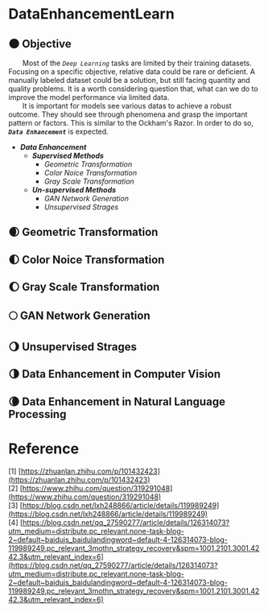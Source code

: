 # DataEnhancementLearn

[AugMix_DeepMind]:https://arxiv.org/abs/1912.02781v1

## :new_moon: Objective
&ensp;&ensp;&ensp;&ensp;Most of the _`Deep Learning`_ tasks are limited by their training datasets. Focusing on a specific objective, relative data could be rare or deficient. A manually labeled dataset could be a solution, but still facing quantity and quality problems. It is a worth considering question that, what can we do to improve the model performance via limited data. </br>&ensp;&ensp;&ensp;&ensp;It is important for models see various datas to achieve a robust outcome. They should see through phenomena and grasp the important pattern or factors. This is similar to the Ockham's Razor. In order to do so, <b>_`Data Enhancement`_</b> is expected. 

- <b>_Data Enhancement_</b>
    - <b>_Supervised Methods_</b>
        - _Geometric Transformation_
        - _Color Noice Transformation_
        - _Gray Scale Transformation_
    - <b>_Un-supervised Methods_</b>
        - _GAN Network Generation_
        - _Unsupervised Strages_

## :waxing_crescent_moon: Geometric Transformation

## :first_quarter_moon: Color Noice Transformation

## :waxing_gibbous_moon: Gray Scale Transformation

## :full_moon: GAN Network Generation

## :waning_gibbous_moon: Unsupervised Strages

## :last_quarter_moon: Data Enhancement in Computer Vision

## :waning_crescent_moon: Data Enhancement in Natural Language Processing


# Reference
[1] [https://zhuanlan.zhihu.com/p/101432423](https://zhuanlan.zhihu.com/p/101432423)</br>
[2] [https://www.zhihu.com/question/319291048](https://www.zhihu.com/question/319291048)</br>
[3] [https://blog.csdn.net/lxh248866/article/details/119989249](https://blog.csdn.net/lxh248866/article/details/119989249)</br>
[4] [https://blog.csdn.net/qq_27590277/article/details/126314073?utm_medium=distribute.pc_relevant.none-task-blog-2~default~baidujs_baidulandingword~default-4-126314073-blog-119989249.pc_relevant_3mothn_strategy_recovery&spm=1001.2101.3001.4242.3&utm_relevant_index=6](https://blog.csdn.net/qq_27590277/article/details/126314073?utm_medium=distribute.pc_relevant.none-task-blog-2~default~baidujs_baidulandingword~default-4-126314073-blog-119989249.pc_relevant_3mothn_strategy_recovery&spm=1001.2101.3001.4242.3&utm_relevant_index=6)</br>
